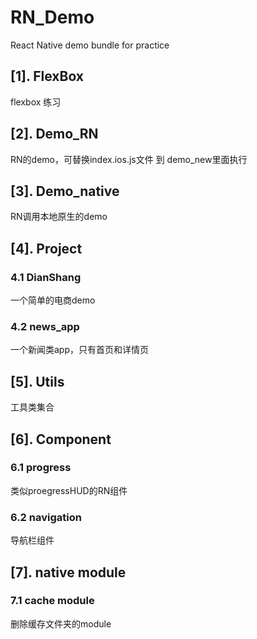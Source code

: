 # RN_Demo
React Native demo bundle for practice

## [1]. FlexBox
flexbox 练习



## [2]. Demo_RN
RN的demo，可替换index.ios.js文件 到 demo_new里面执行



## [3]. Demo_native
RN调用本地原生的demo



## [4]. Project


### 4.1 DianShang

一个简单的电商demo



### 4.2 news_app
一个新闻类app，只有首页和详情页


## [5]. Utils

工具类集合



## [6]. Component

### 6.1 progress

类似proegressHUD的RN组件



### 6.2 navigation

导航栏组件

## [7]. native module

### 7.1 cache module
删除缓存文件夹的module

